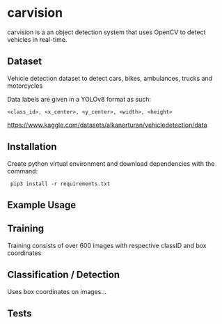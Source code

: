 # carvision

carvision is a an object detection system that uses OpenCV to detect vehicles in real-time.

## Dataset
Vehicle detection dataset to detect cars, bikes, ambulances, trucks and motorcycles

Data labels are given in a YOLOv8 format as such: 

``<class_id>, <x_center>, <y_center>, <width>, <height>``

https://www.kaggle.com/datasets/alkanerturan/vehicledetection/data

## Installation

Create python virtual environment and download dependencies with the command:

``` pip3 install -r requirements.txt```

## Example Usage

## Training

Training consists of over 600 images with respective classID and box coordinates

## Classification / Detection
Uses box coordinates on images...

## Tests